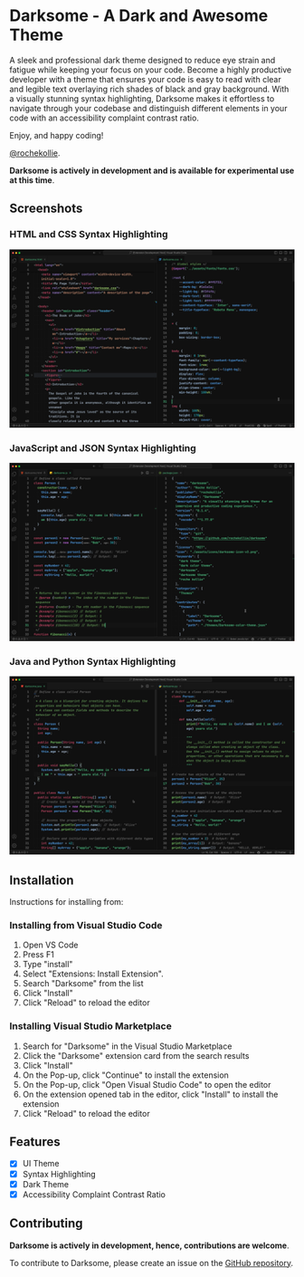 # Darksome - A Dark and Awesome Theme

A sleek and professional dark theme designed to reduce eye strain and fatigue while keeping your focus on your code. Become a highly productive developer with a theme that ensures your code is easy to read with clear and legible text overlaying rich shades of black and gray background. With a visually stunning syntax highlighting, Darksome makes it effortless to navigate through your codebase and distinguish different elements in your code with an accessibility complaint contrast ratio.

Enjoy, and happy coding!

[@rochekollie](https://twitter.com/rochekollie).

**Darksome is actively in development and is available for experimental use at this time**.

## Screenshots

### HTML and CSS Syntax Highlighting

![HTML and CSS Syntax Highlighting](./assets/images/html-and-css-syntax-highlighting.png)

### JavaScript and JSON Syntax Highlighting

![JavaScript and JSON Syntax Highlighting](./assets/images/javascript-and-json-syntax-highlighting.png)

### Java and Python Syntax Highlighting

![Java and Python Syntax Highlighting](./assets/images/java-and-python-syntax-highlighting.png)

## Installation

Instructions for installing from:

### Installing from Visual Studio Code

1. Open VS Code
2. Press F1
3. Type "install"
4. Select "Extensions: Install Extension".
5. Search "Darksome" from the list
6. Click "Install"
7. Click "Reload" to reload the editor

### Installing Visual Studio Marketplace

1. Search for "Darksome" in the Visual Studio Marketplace
2. Click the "Darksome" extension card from the search results
3. Click "Install"
4. On the Pop-up, click "Continue" to install the extension
5. On the Pop-up, click "Open Visual Studio Code" to open the editor
6. On the extension opened tab in the editor, click "Install" to install the extension
7. Click "Reload" to reload the editor

## Features

- [x] UI Theme
- [x] Syntax Highlighting
- [x] Dark Theme
- [x] Accessibility Complaint Contrast Ratio

## Contributing

**Darksome is actively in development, hence, contributions are welcome**.

To contribute to Darksome, please create an issue on the [GitHub repository](https://github.com/rochekollie/darksome/issues).
